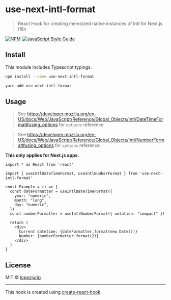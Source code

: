 # use-next-intl-format

> React Hook for creating memoized native instances of Intl for Next.js i18n

[![NPM](https://img.shields.io/npm/v/use-next-intl-format.svg)](https://www.npmjs.com/package/use-next-intl-format) [![JavaScript Style Guide](https://img.shields.io/badge/code_style-standard-brightgreen.svg)](https://standardjs.com)

## Install

This module includes Typescript typings.

```bash
npm install --save use-next-intl-format

yarn add use-next-intl-format
```

## Usage

> See https://developer.mozilla.org/en-US/docs/Web/JavaScript/Reference/Global_Objects/Intl/DateTimeFormat#using_options for `options` reference

> See https://developer.mozilla.org/en-US/docs/Web/JavaScript/Reference/Global_Objects/Intl/NumberFormat#using_options for `options` reference

**This only applies for Next.js apps.**

```tsx
import * as React from 'react'

import { useIntlDateTimeFormat, useIntlNumberFormat } from 'use-next-intl-format'

const Example = () => {
  const dateFormatter = useIntlDateTimeFormat({
    year: "numeric",
    month: "long",
    day: "numeric",
  })
  const numberFormatter = useIntlNumberFormat({ notation: "compact" })

  return (
    <div>
      Current datetime: {dateFormatter.format(new Date())}
      Number: {numberFormatter.format(2)}
    </div>
  )
}
```

## License

MIT © [lopezjurip](https://github.com/lopezjurip)

---

This hook is created using [create-react-hook](https://github.com/hermanya/create-react-hook).
